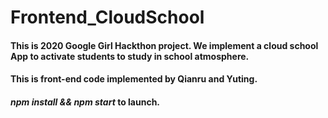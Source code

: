# Frontend_CloudSchool

#### This is 2020 Google Girl Hackthon project. We implement a cloud school App to activate students to study in school atmosphere.

#### This is front-end code implemented by Qianru and Yuting. 

#### *npm install && npm start* to launch.
